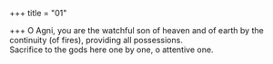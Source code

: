 +++
title = "01"

+++
O Agni, you are the watchful son of heaven and of earth by the  
continuity (of fires), providing all possessions.  
Sacrifice to the gods here one by one, o attentive one.  